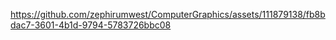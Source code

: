 


https://github.com/zephirumwest/ComputerGraphics/assets/111879138/fb8bdac7-3601-4b1d-9794-5783726bbc08

